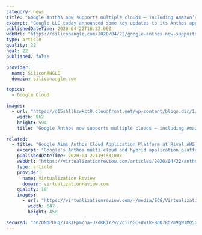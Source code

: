```yaml
---
category: news
title: "Google Anthos now supports multiple clouds – including Amazon’s"
excerpt: "Google LLC today announced some key updates to its Anthos application platform, enabling it to support more workloads in different computing environments at a reduced cost. Google Anthos is a hybrid cloud application development platform that runs atop the open-source Kubernetes container orchestration software. It’s designed to host ..."
publishedDateTime: 2020-04-22T16:32:00Z
webUrl: "https://siliconangle.com/2020/04/22/google-anthos-now-supports-multiple-clouds-including-aws/"
type: article
quality: 22
heat: 22
published: false

provider:
  name: SiliconANGLE
  domain: siliconangle.com

topics:
  - Google Cloud

images:
  - url: "https://d15shllkswkct0.cloudfront.net/wp-content/blogs.dir/1/files/2020/04/Google-Anthos.png"
    width: 962
    height: 594
    title: "Google Anthos now supports multiple clouds – including Amazon’s"

related:
  - title: "Google Aims Anthos Cloud Application Platform at Rival AWS, with Azure Next Up"
    excerpt: "Google's Anthos multi-cloud and hybrid application platform now works with the rival Amazon Web Services (AWS) public cloud computing platform, with upcoming support for Microsoft Azure now in preview. Anthos aims to provide a consistent application development and IT operations experience spanning hybrid, multi-cloud and on-premises ..."
    publishedDateTime: 2020-04-22T19:53:00Z
    webUrl: "https://virtualizationreview.com/articles/2020/04/22/anthos-aws.aspx"
    type: article
    provider:
      name: Virtualization Review
      domain: virtualizationreview.com
    quality: 18
    images:
      - url: "https://virtualizationreview.com/-/media/ECG/VirtualizationReview/Images/introimages2014/BuildingBlocksGen_v4.jpg"
        width: 647
        height: 450

secured: "anZONdPUuq/J481Epmcha+UXdKK1YZv/VciIdGC+UwIk+BgD7RhZm9qWTMQ5a/k0iYWwaXx9klyMhTqIliQ64vZGjE01uLE9MVerICcAS1i8J15p5YONWiO8BASKctcAC/1T0YFmqe+4TrOF6IFbWKp19e5/2wrvq+vhYNhvTaq2RPvDVqjdCOVxH58K5tHp1zkaEm+jRWViPQyTcbopHyDZx5+q4FYPMcSZPk8TOyv7dpZoi8ROUA4RQaryhg61KjcQjnK2WUGs0gy8CTLFdKVq8sfXwtFmzFkAgSWH5UbUGgI75CvKlVNN/vh3Wo3FiQKk6jC3iBwIDGNmiygwdVC5fmsQQnUD+3c4uinnyHLsMVHn/VeR9m99bXAx4wlJ24vB9huCL12IwYV+1lO4VegxDHHljrlg1yiafrm9ZCvD4bGFhfWrLE4yYctZ2ZRhz21seaJH3eIj3Fk0YbnXi4a48mcpsp5RcDwVpCIT2sI=;bYfQwE2CkAt9oTjI+oxxtg=="
---
```


